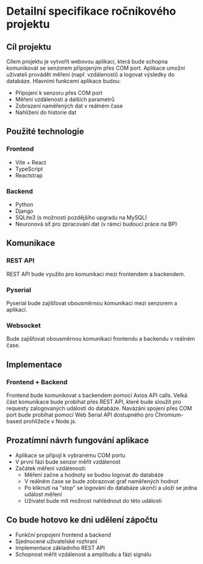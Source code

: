 # Detailní specifikace ročníkového projektu

## Cíl projektu

Cílem projektu je vytvořit webovou aplikaci, která bude schopna komunikovat se senzorem připojeným přes COM port. Aplikace umožní uživateli provádět měření (např. vzdálenosti) a logovat výsledky do databáze. Hlavními funkcemi aplikace budou:

-   Připojení k senzoru přes COM port
-   Měření vzdálenosti a dalších parametrů
-   Zobrazení naměřených dat v reálném čase
-   Nahlížení do historie dat

## Použité technologie

### Frontend

-   Vite + React
-   TypeScript
-   Reactstrap

### Backend

-   Python
-   Django
-   SQLite3 (s možností pozdějšího upgradu na MySQL)
-   Neuronová síť pro zpracování dat (v rámci budoucí práce na BP)

## Komunikace

### REST API

REST API bude využito pro komunikaci mezi frontendem a backendem.

### Pyserial

Pyserial bude zajišťovat obousměrnou komunikaci mezi senzorem a aplikací.

### Websocket

Bude zajišťovat obousměrnou komunikaci frontendu a backendu v reálném čase.

## Implementace

### Frontend + Backend

Frontend bude komunikovat s backendem pomocí Axios API calls. Velká část komunikace bude probíhat přes REST API, které bude sloužit pro requesty zalogovaných událostí do databáze. Navázání spojení přes COM port bude probíhat pomocí Web Serial API dostupného pro Chromium-based prohlížeče v Node.js.

## Prozatímní návrh fungování aplikace

-   Aplikace se připojí k vybranému COM portu
-   V první fázi bude senzor měřit vzdálenost
-   Začátek měření vzdálenosti:
    -   Měření začne a hodnoty se budou logovat do databáze
    -   V reálném čase se bude zobrazovat graf naměřených hodnot
    -   Po kliknutí na "stop" se logování do databáze ukončí a uloží se jedna událost měření
    -   Uživatel bude mít možnost nahlédnout do této události

## Co bude hotovo ke dni udělení zápočtu

-   Funkční propojení frontend a backend
-   Sjednocené uživatelské rozhraní
-   Implementace základního REST API
-   Schopnost měřit vzdálenost a amplitudu a fázi signálu
